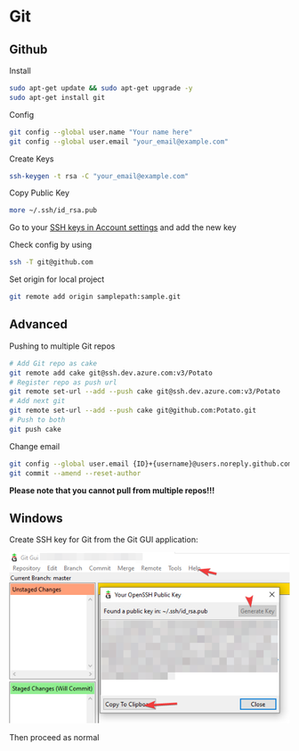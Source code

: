 # Git

## Github

Install

```bash
sudo apt-get update && sudo apt-get upgrade -y
sudo apt-get install git
```

Config

```bash
git config --global user.name "Your name here"
git config --global user.email "your_email@example.com"
```

Create Keys

```bash
ssh-keygen -t rsa -C "your_email@example.com"
```

Copy Public Key

```bash
more ~/.ssh/id_rsa.pub
```

Go to your [SSH keys in Account settings](https://github.com/settings/keys) and add the new key

Check config by using

```bash
ssh -T git@github.com
```

Set origin for local project

```bash
git remote add origin samplepath:sample.git
```

## Advanced

Pushing to multiple Git repos

```bash
# Add Git repo as cake
git remote add cake git@ssh.dev.azure.com:v3/Potato
# Register repo as push url
git remote set-url --add --push cake git@ssh.dev.azure.com:v3/Potato
# Add next git
git remote set-url --add --push cake git@github.com:Potato.git
# Push to both
git push cake
```

Change email

```bash
git config --global user.email {ID}+{username}@users.noreply.github.com
git commit --amend --reset-author
```

__Please note that you cannot pull from multiple repos!!!__

## Windows

Create SSH key for Git from the Git GUI application:

![Image of Git Credentials](/Images/vmplayer_JrbsuuFtAv.png)

Then proceed as normal
